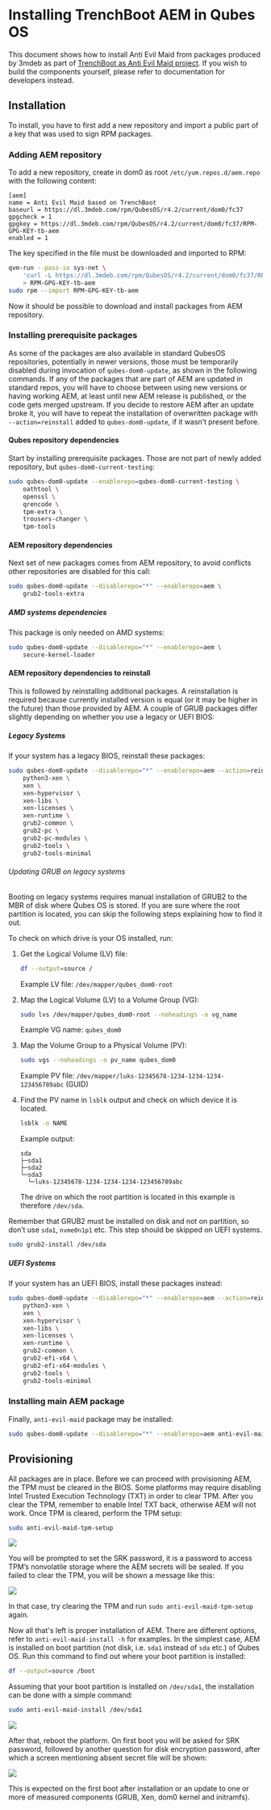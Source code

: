 # Installing TrenchBoot AEM in Qubes OS

This document shows how to install Anti Evil Maid from packages produced by
3mdeb as part of [TrenchBoot as Anti Evil Maid project](https://docs.dasharo.com/projects/trenchboot-aem-v2/).
If you wish to build the components yourself, please refer to documentation for
developers instead.

## Installation

To install, you have to first add a new repository and import a public part of
a key that was used to sign RPM packages.

### Adding AEM repository

To add a new repository, create in dom0 as root `/etc/yum.repos.d/aem.repo`
with the following content:

```text
[aem]
name = Anti Evil Maid based on TrenchBoot
baseurl = https://dl.3mdeb.com/rpm/QubesOS/r4.2/current/dom0/fc37
gpgcheck = 1
gpgkey = https://dl.3mdeb.com/rpm/QubesOS/r4.2/current/dom0/fc37/RPM-GPG-KEY-tb-aem
enabled = 1
```

The key specified in the file must be downloaded and imported to RPM:

```bash
qvm-run --pass-io sys-net \
    'curl -L https://dl.3mdeb.com/rpm/QubesOS/r4.2/current/dom0/fc37/RPM-GPG-KEY-tb-aem' \
    > RPM-GPG-KEY-tb-aem
sudo rpm --import RPM-GPG-KEY-tb-aem
```

Now it should be possible to download and install packages from AEM repository.

### Installing prerequisite packages

As some of the packages are also available in standard QubesOS repositories,
potentially in newer versions, those must be temporarily disabled during
invocation of `qubes-dom0-update`, as shown in the following commands. If any
of the packages that are part of AEM are updated in standard repos, you will
have to choose between using new versions or having working AEM, at least until
new AEM release is published, or the code gets merged upstream. If you decide to
restore AEM after an update broke it, you will have to repeat the installation
of overwritten package with `--action=reinstall` added to `qubes-dom0-update`,
if it wasn’t present before.

#### Qubes repository dependencies

Start by installing prerequisite packages. Those are not part of newly added
repository, but `qubes-dom0-current-testing`:

```bash
sudo qubes-dom0-update --enablerepo=qubes-dom0-current-testing \
    oathtool \
    openssl \
    qrencode \
    tpm-extra \
    trousers-changer \
    tpm-tools
```

#### AEM repository dependencies

Next set of new packages comes from AEM repository, to avoid conflicts other
repositories are disabled for this call:

```bash
sudo qubes-dom0-update --disablerepo="*" --enablerepo=aem \
    grub2-tools-extra
```

##### AMD systems dependencies

This package is only needed on AMD systems:

```bash
sudo qubes-dom0-update --disablerepo="*" --enablerepo=aem \
    secure-kernel-loader
```

#### AEM repository dependencies to reinstall

This is followed by reinstalling additional packages. A reinstallation is required
because currently installed version is equal (or it may be higher in the future)
than those provided by AEM. A couple of GRUB packages differ slightly
depending on whether you use a legacy or UEFI BIOS:

##### Legacy Systems

If your system has a legacy BIOS, reinstall these packages:

```bash
sudo qubes-dom0-update --disablerepo="*" --enablerepo=aem --action=reinstall \
    python3-xen \
    xen \
    xen-hypervisor \
    xen-libs \
    xen-licenses \
    xen-runtime \
    grub2-common \
    grub2-pc \
    grub2-pc-modules \
    grub2-tools \
    grub2-tools-minimal
```

###### Updating GRUB on legacy systems

Booting on legacy systems requires manual installation of GRUB2 to the MBR
of disk where Qubes OS is stored. If you are sure where the root partition
is located, you can skip the following steps explaining how to find it out.

To check on which drive is your OS installed, run:

1. Get the Logical Volume (LV) file:

    ```bash
    df --output=source /
    ```

    Example LV file: `/dev/mapper/qubes_dom0-root`

1. Map the Logical Volume (LV) to a Volume Group (VG):

    ```bash
    sudo lvs /dev/mapper/qubes_dom0-root --noheadings -o vg_name
    ```

    Example VG name: `qubes_dom0`

1. Map the Volume Group to a Physical Volume (PV):

    ```bash
    sudo vgs --noheadings -o pv_name qubes_dom0
    ```

    Example PV file: `/dev/mapper/luks-12345678-1234-1234-1234-123456789abc` (GUID)

1. Find the PV name in `lsblk` output and check on which device it is
located.

    ```bash
    lsblk -o NAME
    ```

    Example output:

    ```text
    sda
    ├─sda1
    ├─sda2
    └─sda3
      └─luks-12345678-1234-1234-1234-123456789abc
    ```

    The drive on which the root partition is located in this example is
    therefore `/dev/sda`.

Remember that GRUB2 must be installed on disk and
not on partition, so don’t use `sda1`, `nvme0n1p1` etc. This step should be
skipped on UEFI systems.

```bash
sudo grub2-install /dev/sda
```

##### UEFI Systems

If your system has an UEFI BIOS, install these packages instead:

```bash
sudo qubes-dom0-update --disablerepo="*" --enablerepo=aem --action=reinstall \
    python3-xen \
    xen \
    xen-hypervisor \
    xen-libs \
    xen-licenses \
    xen-runtime \
    grub2-common \
    grub2-efi-x64 \
    grub2-efi-x64-modules \
    grub2-tools \
    grub2-tools-minimal
```

### Installing main AEM package

Finally, `anti-evil-maid` package may be installed:

```bash
sudo qubes-dom0-update --disablerepo="*" --enablerepo=aem anti-evil-maid
```

## Provisioning

All packages are in place. Before we can proceed with provisioning AEM, the TPM
must be cleared in the BIOS. Some platforms may require disabling Intel Trusted
Execution Technology (TXT) in order to clear TPM. After you clear the TPM,
remember to enable Intel TXT back, otherwise AEM will not work. Once TPM is
cleared, perform the TPM setup:

```bash
sudo anti-evil-maid-tpm-setup
```

![](../img/qubes_aem_setup.png)

You will be prompted to set the SRK password, it is a password to access TPM’s
nonvolatile storage where the AEM secrets will be sealed. If you failed to
clear the TPM, you will be shown a message like this:

![](../img/qubes_aem_setup_fail.png)

In that case, try clearing the TPM and run `sudo anti-evil-maid-tpm-setup`
again.

Now all that's left is proper installation of AEM. There are different options,
refer to `anti-evil-maid-install -h` for examples. In the simplest case, AEM is
installed on boot partition (not disk, i.e. `sda1` instead of `sda` etc.) of
Qubes OS. Run this command to find out where your boot partition is installed:

```bash
df --output=source /boot
```

Assuming that your boot partition is installed on `/dev/sda1`, the
installation can be done with a simple command:

```bash
sudo anti-evil-maid-install /dev/sda1
```

![](../img/qubes_aem_install.png)

After that, reboot the platform. On first boot you will be asked for SRK
password, followed by another question for disk encryption password, after which
a screen mentioning absent secret file will be shown:

![](../img/qubes_aem_1st_boot.png)

This is expected on the first boot after installation or an update to one or
more of measured components (GRUB, Xen, dom0 kernel and initramfs).
